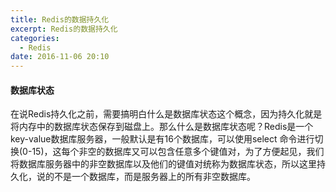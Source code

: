 ```yaml
---
title: Redis的数据持久化
excerpt: Redis的数据持久化
categories:
  - Redis
date: 2016-11-06 20:10
---
```


#### 数据库状态
在说Redis持久化之前，需要搞明白什么是数据库状态这个概念，因为持久化就是将内存中的数据库状态保存到磁盘上。那么什么是数据库状态呢？Redis是一个key-value数据库服务器，一般默认是有16个数据库，可以使用select <index>命令进行切换(0-15)，这每个非空的数据库又可以包含任意多个键值对，为了方便起见，我们将数据库服务器中的非空数据库以及他们的键值对统称为数据库状态，所以这里持久化，说的不是一个数据库，而是服务器上的所有非空数据库。
